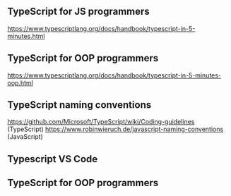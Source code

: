 

## TypeScript for JS programmers
https://www.typescriptlang.org/docs/handbook/typescript-in-5-minutes.html

## TypeScript for OOP programmers
https://www.typescriptlang.org/docs/handbook/typescript-in-5-minutes-oop.html

## TypeScript naming conventions
https://github.com/Microsoft/TypeScript/wiki/Coding-guidelines (TypeScript)
https://www.robinwieruch.de/javascript-naming-conventions (JavaScript)

## Typescript VS Code 
## TypeScript for OOP programmers



